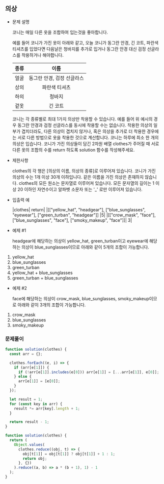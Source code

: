 ## 의상

- 문제 설명

  코니는 매일 다른 옷을 조합하여 입는것을 좋아합니다.

  예를 들어 코니가 가진 옷이 아래와 같고, 오늘 코니가 동그란 안경, 긴 코트, 파란색 티셔츠를 입었다면 다음날은 청바지를 추가로 입거나 동그란 안경 대신 검정 선글라스를 착용하거나 해야합니다.

  | 종류 |            이름            |
  | :--: | :------------------------: |
  | 얼굴 | 동그란 안경, 검정 선글라스 |
  | 상의 |       파란색 티셔츠        |
  | 하의 |           청바지           |
  | 겉옷 |          긴 코트           |

  코니는 각 종류별로 최대 1가지 의상만 착용할 수 있습니다. 예를 들어 위 예시의 경우 동그란 안경과 검정 선글라스를 동시에 착용할 수는 없습니다.
  착용한 의상의 일부가 겹치더라도, 다른 의상이 겹치지 않거나, 혹은 의상을 추가로 더 착용한 경우에는 서로 다른 방법으로 옷을 착용한 것으로 계산합니다.
  코니는 하루에 최소 한 개의 의상은 입습니다.
  코니가 가진 의상들이 담긴 2차원 배열 clothes가 주어질 때 서로 다른 옷의 조합의 수를 return 하도록 solution 함수를 작성해주세요.

- 제한사항

  clothes의 각 행은 [의상의 이름, 의상의 종류]로 이루어져 있습니다.
  코니가 가진 의상의 수는 1개 이상 30개 이하입니다.
  같은 이름을 가진 의상은 존재하지 않습니다.
  clothes의 모든 원소는 문자열로 이루어져 있습니다.
  모든 문자열의 길이는 1 이상 20 이하인 자연수이고 알파벳 소문자 또는 '\_' 로만 이루어져 있습니다.

- 입출력 예

  |clothes| return|
  |[["yellow_hat", "headgear"], ["blue_sunglasses", "eyewear"], ["green_turban", "headgear"]] |5|
  |[["crow_mask", "face"], ["blue_sunglasses", "face"], ["smoky_makeup", "face"]]| 3|

- 예제 #1

  headgear에 해당하는 의상이 yellow_hat, green_turban이고 eyewear에 해당하는 의상이 blue_sunglasses이므로 아래와 같이 5개의 조합이 가능합니다.

1. yellow_hat
2. blue_sunglasses
3. green_turban
4. yellow_hat + blue_sunglasses
5. green_turban + blue_sunglasses

- 예제 #2

  face에 해당하는 의상이 crow_mask, blue_sunglasses, smoky_makeup이므로 아래와 같이 3개의 조합이 가능합니다.

1. crow_mask
2. blue_sunglasses
3. smoky_makeup

### 문제풀이

```jsx
function solution(clothes) {
  const arr = {};

  clothes.forEach((e, i) => {
    if (arr[e[1]]) {
      if (!arr[e[1]].includes(e[0])) arr[e[1]] = [...arr[e[1]], e[0]];
    } else {
      arr[e[1]] = [e[0]];
    }
  });

  let result = 1;
  for (const key in arr) {
    result *= arr[key].length + 1;
  }

  return result - 1;
}
```

```jsx
function solution(clothes) {
  return (
    Object.values(
      clothes.reduce((obj, t) => {
        obj[t[1]] = obj[t[1]] ? obj[t[1]] + 1 : 1;
        return obj;
      }, {})
    ).reduce((a, b) => a * (b + 1), 1) - 1
  );
}
```
